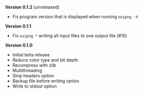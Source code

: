 **Version 0.1.2** (unreleased)
 - Fix program version that is displayed when running `oxipng -V`

**Version 0.1.1**
 - Fix `oxipng *` writing all input files to one output file (#15)

**Version 0.1.0**
 - Initial beta release
 - Reduce color type and bit depth
 - Recompress with zlib
 - Multithreading
 - Strip headers option
 - Backup file before writing option
 - Write to stdout option
